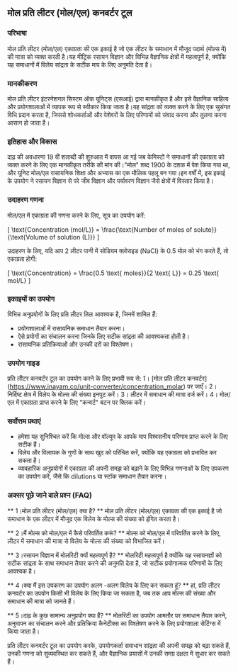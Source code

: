 ## मोल प्रति लीटर (मोल/एल) कनवर्टर टूल

### परिभाषा
मोल प्रति लीटर (मोल/एल) एकाग्रता की एक इकाई है जो एक लीटर के समाधान में मौजूद पदार्थ (मोल्स में) की मात्रा को व्यक्त करती है।यह मीट्रिक रसायन विज्ञान और विभिन्न वैज्ञानिक क्षेत्रों में महत्वपूर्ण है, क्योंकि यह समाधानों में विलेय सांद्रता के सटीक माप के लिए अनुमति देता है।

### मानकीकरण
मोल प्रति लीटर इंटरनेशनल सिस्टम ऑफ यूनिट्स (एसआई) द्वारा मानकीकृत है और इसे वैज्ञानिक साहित्य और प्रयोगशालाओं में व्यापक रूप से स्वीकार किया जाता है।यह सांद्रता को व्यक्त करने के लिए एक सुसंगत विधि प्रदान करता है, जिससे शोधकर्ताओं और पेशेवरों के लिए परिणामों को संवाद करना और तुलना करना आसान हो जाता है।

### इतिहास और विकास
दाढ़ की अवधारणा 19 वीं शताब्दी की शुरुआत में वापस आ गई जब केमिस्टों ने समाधानों की एकाग्रता को व्यक्त करने के लिए एक मानकीकृत तरीके की मांग की।"मोल" शब्द 1900 के दशक में पेश किया गया था, और यूनिट मोल/एल रासायनिक शिक्षा और अभ्यास का एक मौलिक पहलू बन गया।इन वर्षों में, इस इकाई के उपयोग ने रसायन विज्ञान से परे जीव विज्ञान और पर्यावरण विज्ञान जैसे क्षेत्रों में विस्तार किया है।

### उदाहरण गणना
मोल/एल में एकाग्रता की गणना करने के लिए, सूत्र का उपयोग करें:

\[ \text{Concentration (mol/L)} = \frac{\text{Number of moles of solute}}{\text{Volume of solution (L)}} \]

उदाहरण के लिए, यदि आप 2 लीटर पानी में सोडियम क्लोराइड (NaCl) के 0.5 मोल को भंग करते हैं, तो एकाग्रता होगी:

\[ \text{Concentration} = \frac{0.5 \text{ moles}}{2 \text{ L}} = 0.25 \text{ mol/L} \]

### इकाइयों का उपयोग
विभिन्न अनुप्रयोगों के लिए प्रति लीटर तिल आवश्यक है, जिनमें शामिल हैं:
- प्रयोगशालाओं में रासायनिक समाधान तैयार करना।
- ऐसे प्रयोगों का संचालन करना जिनके लिए सटीक सांद्रता की आवश्यकता होती है।
- रासायनिक प्रतिक्रियाओं और उनकी दरों का विश्लेषण।

### उपयोग गाइड
प्रति लीटर कनवर्टर टूल का उपयोग करने के लिए प्रभावी रूप से:
1। [मोल प्रति लीटर कनवर्टर] (https://www.inayam.co/unit-converter/concentration_molar) पर जाएँ।
2। निर्दिष्ट क्षेत्र में विलेय के मोल्स की संख्या इनपुट करें।
3। लीटर में समाधान की मात्रा दर्ज करें।
4। मोल/एल में एकाग्रता प्राप्त करने के लिए "कन्वर्ट" बटन पर क्लिक करें।

### सर्वोत्तम प्रथाएं
- हमेशा यह सुनिश्चित करें कि मोल्स और वॉल्यूम के आपके माप विश्वसनीय परिणाम प्राप्त करने के लिए सटीक हैं।
- विलेय और विलायक के गुणों के साथ खुद को परिचित करें, क्योंकि यह एकाग्रता को प्रभावित कर सकता है।
- व्यावहारिक अनुप्रयोगों में एकाग्रता की अपनी समझ को बढ़ाने के लिए विभिन्न गणनाओं के लिए उपकरण का उपयोग करें, जैसे कि dilutions या स्टॉक समाधान तैयार करना।

### अक्सर पूछे जाने वाले प्रश्न (FAQ)

** 1।मोल प्रति लीटर (मोल/एल) क्या है? **
मोल प्रति लीटर (मोल/एल) एकाग्रता की एक इकाई है जो समाधान के एक लीटर में मौजूद एक विलेय के मोल्स की संख्या को इंगित करता है।

** 2।मैं मोल्स को मोल/एल में कैसे परिवर्तित करूं? **
मोल्स को मोल/एल में परिवर्तित करने के लिए, लीटर में समाधान की मात्रा से विलेय के मोल्स की संख्या को विभाजित करें।

** 3।रसायन विज्ञान में मोलरिटी क्यों महत्वपूर्ण है? **
मोलरिटी महत्वपूर्ण है क्योंकि यह रसायनज्ञों को सटीक सांद्रता के साथ समाधान तैयार करने की अनुमति देता है, जो सटीक प्रयोगात्मक परिणामों के लिए आवश्यक है।

** 4।क्या मैं इस उपकरण का उपयोग अलग -अलग विलेय के लिए कर सकता हूं? **
हां, प्रति लीटर कनवर्टर का उपयोग किसी भी विलेय के लिए किया जा सकता है, जब तक आप मोल्स की संख्या और समाधान की मात्रा को जानते हैं।

** 5।दाढ़ के कुछ सामान्य अनुप्रयोग क्या हैं? **
मोलरिटी का उपयोग आमतौर पर समाधान तैयार करने, अनुमापन का संचालन करने और प्रतिक्रिया कैनेटीक्स का विश्लेषण करने के लिए प्रयोगशाला सेटिंग्स में किया जाता है।

प्रति लीटर कनवर्टर टूल का उपयोग करके, उपयोगकर्ता समाधान सांद्रता की अपनी समझ को बढ़ा सकते हैं, उनकी गणना को सुव्यवस्थित कर सकते हैं, और वैज्ञानिक प्रयासों में उनकी समग्र दक्षता में सुधार कर सकते हैं।